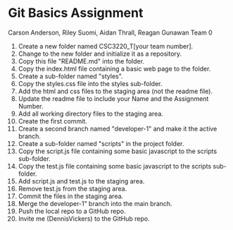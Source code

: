 # Git Basics Assignment 
Carson Anderson, Riley Suomi, Aidan Thrall, Reagan Gunawan
Team 0

1. Create a new folder named CSC3220_T[your team number].
2. Change to the new folder and initialize it as a repository.
2. Copy this file "README.md" into the folder.
3. Copy the index.html file containing a basic web page to the folder.
4. Create a sub-folder named "styles".
5. Copy the styles.css file into the styles sub-folder.
6. Add the html and css files to the staging area (not the readme file).
7. Update the readme file to include your Name and the Assignment Number.
8. Add all working directory files to the staging area.
9. Create the first commit.
10. Create a second branch named "developer-1" and make it the active branch.
11. Create a sub-folder named "scripts" in the project folder.
12. Copy the script.js file containing some basic javascript to the scripts sub-folder.
13. Copy the test.js file containing some basic javascript to the scripts sub-folder.
14. Add script.js and test.js to the staging area.
15. Remove test.js from the staging area.
16. Commit the files in the staging area.
17. Merge the developer-1" branch into the main branch.
18. Push the local repo to a GitHub repo.
19. Invite me (DennisVickers) to the GitHub repo.